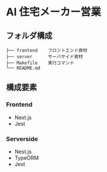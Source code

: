 # AI 住宅メーカー営業

## フォルダ構成

```
├── frontend    フロントエンド資材
├── server      サーバサイド資材
├── Makefile    実行コマンド
└── README.md
```

## 構成要素

### Frontend

- Next.js
- Jest

### Serverside

- Nest.js
- TypeORM
- Jest
